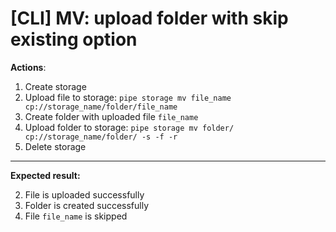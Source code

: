 # [CLI] MV: upload folder with skip existing option

**Actions**:
1.  Create storage
2.  Upload file to storage: `pipe storage mv file_name cp://storage_name/folder/file_name`
3.	Create folder with uploaded file `file_name`
4.	Upload folder to storage: `pipe storage mv folder/ cp://storage_name/folder/ -s -f -r`
5.  Delete storage

***
**Expected result:**

2.	File is uploaded successfully
3.	Folder is created successfully
4.	File `file_name` is skipped